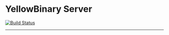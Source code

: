YellowBinary Server
===========

[![Build Status](https://travis-ci.org/YellowBinary/server.svg?branch=master "Build Status")](https://travis-ci.org/YellowBinary/server)
- - -

